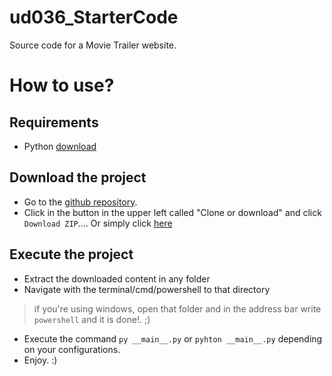 # ud036_StarterCode
Source code for a Movie Trailer website.

# How to use?

## Requirements
 * Python [download](https://www.python.org/downloads/)

## Download the project
 * Go to the [github repository](https://github.com/willzarem/ud036_StarterCode).
 * Click in the button in the upper left called "Clone or download" and click `Download ZIP`.... Or simply click [here](https://github.com/willzarem/ud036_StarterCode/archive/master.zip)

## Execute the project
 * Extract the downloaded content in any folder
 * Navigate with the terminal/cmd/powershell to that directory

 > if you're using windows, open that folder and in the address bar write `powershell` and it is done!. ;)

 * Execute the command `py __main__.py` or `pyhton __main__.py` depending on your configurations.
 * Enjoy. :)  